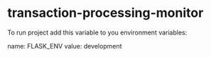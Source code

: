 # transaction-processing-monitor

To run project add this variable to you environment variables:

name: FLASK_ENV
value: development

